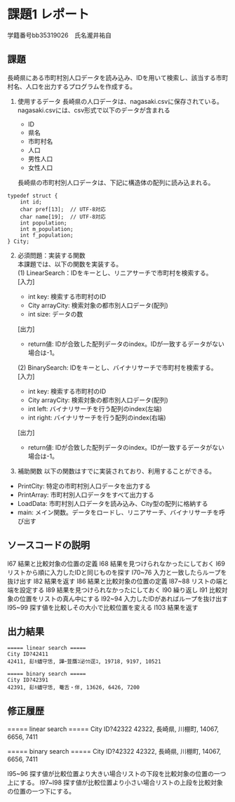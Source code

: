 # 課題1 レポート
学籍番号bb35319026　氏名瀧井祐自


## 課題
長崎県にある市町村別人口データを読み込み、IDを用いて検索し、該当する市町村名、人口を出力するプログラムを作成する。

1. 使用するデータ
長崎県の人口データは、nagasaki.csvに保存されている。
nagasaki.csvには、csv形式で以下のデータが含まれる
    - ID
    - 県名
    - 市町村名
    - 人口
    - 男性人口
    - 女性人口

    長崎県の市町村別人口データは、下記に構造体の配列に読み込まれる。

```C: 市町村別データ構造体
typedef struct {  
    int id;  
    char pref[13];  // UTF-8対応  
    char name[19];  // UTF-8対応  
    int population;  
    int m_population;  
    int f_population;  
} City;  
```



2. 必須問題：実装する関数  
本課題では、以下の関数を実装する。  
   (1) LinearSearch：IDをキーとし、リニアサーチで市町村を検索する。  
    [入力]
    - int key: 検索する市町村のID
    - City arrayCity: 検索対象の都市別人口データ(配列)
    - int size: データの数  

    [出力]  
    - return値: IDが合致した配列データのindex。IDが一致するデータがない場合は-1。

    (2) BinarySearch: IDをキーとし、バイナリサーチで市町村を検索する。  
    [入力]
    - int key: 検索する市町村のID
    - City arrayCity: 検索対象の都市別人口データ(配列)
    - int left: バイナリサーチを行う配列のindex(左端)
    - int right: バイナリサーチを行う配列のindex(右端)  

    [出力]  
    - return値: IDが合致した配列データのindex。IDが一致するデータがない場合は-1。


3. 補助関数
以下の関数はすでに実装されており、利用することができる。  
- PrintCity: 特定の市町村別人口データを出力する  
- PrintArray: 市町村別人口データをすべて出力する  
- LoadData: 市町村別人口データを読み込み、City型の配列に格納する  
- main: メイン関数。データをロードし、リニアサーチ、バイナリサーチを呼び出す  


## ソースコードの説明
l67 結果と比較対象の位置の定義
l68 結果を見つけられなかったにしておく
l69 リストから順に入力したIDと同じものを探す
l70~76 入力と一致したらループを抜け出す
l82 結果を返す
l86 結果と比較対象の位置の定義
l87~88 リストの端と端を設定する
l89 結果を見つけられなかったにしておく
l90 繰り返し
l91 比較対象の位置をリストの真ん中にする
l92~94 入力したIDがあればループを抜け出す 
l95~99 探す値を比較しその大小で比較位置を変える
l103 結果を返す




## 出力結果

```
===== linear search =====
City ID?42411
42411, 髟ｷ蟠守恁, 譁ｰ荳贋ｺ泌ｳｶ逕ｺ, 19718, 9197, 10521

===== binary search =====
City ID?42391
42391, 髟ｷ蟠守恁, 菴舌・伴, 13626, 6426, 7200
```

## 修正履歴
===== linear search =====
City ID?42322
42322, 長崎県, 川棚町, 14067, 6656, 7411

===== binary search =====
City ID?42322
42322, 長崎県, 川棚町, 14067, 6656, 7411

l95~96 探す値が比較位置より大きい場合リストの下段を比較対象の位置の一つ上にする。
l97~l98 探す値が比較位置より小さい場合リストの上段を比較対象の位置の一つ下にする。

